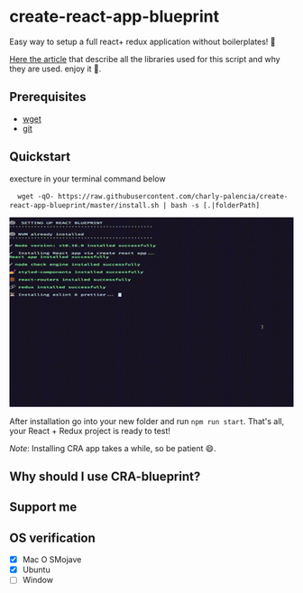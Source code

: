 # create-react-app-blueprint

Easy way to setup a full react+ redux application without boilerplates! :tada:

[Here the article]() that describe all the libraries used for this script and why they are used. enjoy it :book:.

## Prerequisites

- [wget](https://www.gnu.org/software/wget/) 
- [git](https://git-scm.com/)

## Quickstart
execture in your terminal command below

```
  wget -qO- https://raw.githubusercontent.com/charly-palencia/create-react-app-blueprint/master/install.sh | bash -s [.|folderPath]
```

![](out.gif)

After installation go into your new folder and run `npm run start`. That's all, your React + Redux project is ready to test!

*Note*: Installing CRA app takes a while, so be patient :smile:.

## Why should I use CRA-blueprint?

## Support me

## OS verification
- [x] Mac O SMojave
- [x] Ubuntu
- [ ] Window 
